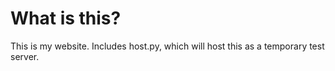 # What is this?

This is my website. Includes host.py, which will host this as a temporary test server.
